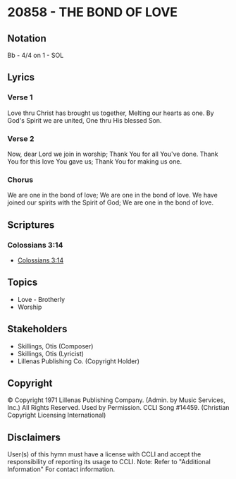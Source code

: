 # 20858 - THE BOND OF LOVE

## Notation

Bb - 4/4 on 1 - SOL

## Lyrics

### Verse 1

Love thru Christ has brought us together, Melting our hearts as one. By God's Spirit we are united, One thru His blessed Son.

### Verse 2

Now, dear Lord we join in worship; Thank You for all You've done. Thank You for this love You gave us; Thank You for making us one.

### Chorus

We are one in the bond of love; We are one in the bond of love. We have joined our spirits with the Spirit of God; We are one in the bond of love.


## Scriptures

### Colossians 3:14

- [Colossians 3:14](https://www.biblegateway.com/passage/?search=Colossians%203%3A14)


## Topics

- Love - Brotherly
- Worship

## Stakeholders

- Skillings, Otis (Composer)
- Skillings, Otis (Lyricist)
- Lillenas Publishing Co. (Copyright Holder)

## Copyright

© Copyright 1971 Lillenas Publishing Company. (Admin. by Music Services, Inc.) All Rights Reserved. Used by Permission. CCLI Song #14459.
(Christian Copyright Licensing International)

## Disclaimers

User(s) of this hymn must have a license with CCLI and accept the responsibility of reporting its usage to CCLI.
Note: Refer to "Additional Information" For contact information.


